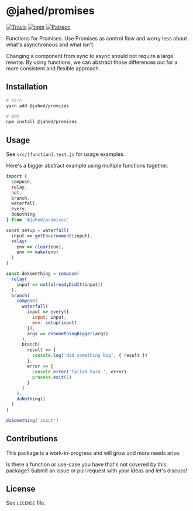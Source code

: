 # @jahed/promises

[![Travis](https://img.shields.io/travis/jahed/promises.svg)](https://travis-ci.org/search/promises)
[![npm](https://img.shields.io/npm/v/promises.svg)](https://www.npmjs.com/package/promises)
[![Patreon](https://img.shields.io/badge/patreon-donate-f96854.svg)](https://www.patreon.com/jahed)

Functions for Promises. Use Promises as control flow and worry less about
what's asynchronous and what isn't.

Changing a component from sync to async should not require a large rewrite. By
using functions, we can abstract those differences out for a more consistent and
flexible approach.

## Installation

```bash
# Yarn
yarn add @jahed/promises

# NPM
npm install @jahed/promises
```

## Usage

See `src/[function].test.js` for usage examples.

Here's a bigger abstract example using multiple functions together.

```js
import { 
  compose, 
  relay, 
  not, 
  branch, 
  waterfall, 
  every, 
  doNothing 
} from '@jahed/promises'

const setup = waterfall(
  input => getEnvironment(input),
  relay(
    env => clear(env),
    env => make(env)
  )
)

const doSomething = compose(
  relay(
    input => not(alreadyDidIt(input))
  ),
  branch(
    compose(
      waterfall(
        input => every({
          input: input,
          env: setup(input)
        }),
        args => doSomethingBigger(args)
      ),
      branch(
        result => {
          console.log('did something big', { result })
        },
        error => {
          console.error('failed hard.', error)
          process.exit(1)
        }
      )
    ),
    doNothing()
  )
)

doSomething('input')
```

## Contributions

This package is a work-in-progress and will grow and more needs arise.

Is there a function or use-case you have that's not covered by this package?
Submit an issue or pull request with your ideas and let's discuss!

## License

See `LICENSE` file.
